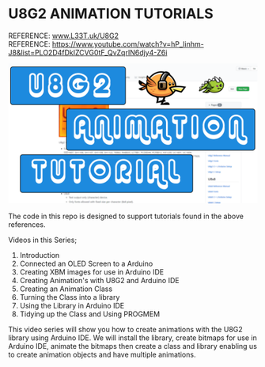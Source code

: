 # U8G2 ANIMATION TUTORIALS

REFERENCE: www.L33T.uk/U8G2 \
REFERENCE: https://www.youtube.com/watch?v=hP_Iinhm-J8&list=PLO2D4fDkIZCVG0tF_QvZqrIN6djy4-Z6i

![Alt text](/Thumb1.png?raw=true "Title")

The code in this repo is designed to support tutorials found in the above references.

Videos in this Series;
1. Introduction
2. Connected an OLED Screen to a Arduino
3. Creating XBM images for use in Arduino IDE
4. Creating Animation's with U8G2 and Arduino IDE
5. Creating an Animation Class
6. Turning the Class into a library
7. Using the Library in Arduino IDE
8. Tidying up the Class and Using PROGMEM

This video series will show you how to create animations with the U8G2 library using Arduino IDE. We will install the library, create bitmaps for use in Arduino IDE, animate the bitmaps then create a class and library enabling us to create animation objects and have multiple animations.

